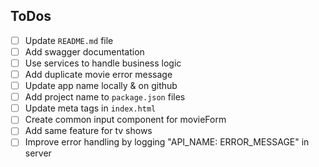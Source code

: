 ## ToDos

- [ ] Update `README.md` file
- [ ] Add swagger documentation
- [ ] Use services to handle business logic
- [ ] Add duplicate movie error message
- [ ] Update app name locally & on github
- [ ] Add project name to `package.json` files
- [ ] Update meta tags in `index.html`
- [ ] Create common input component for movieForm
- [ ] Add same feature for tv shows
- [ ] Improve error handling by logging "API_NAME: ERROR_MESSAGE" in server
